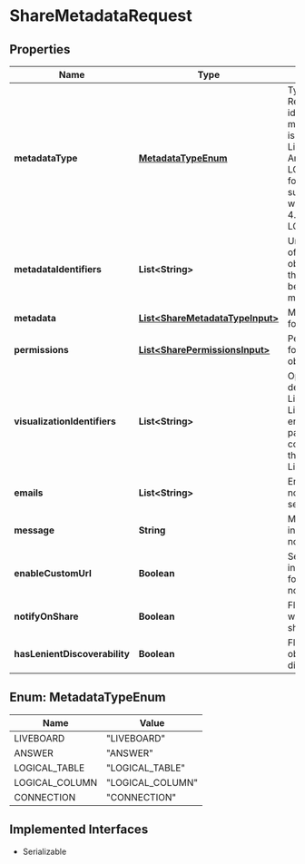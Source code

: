 

# ShareMetadataRequest


## Properties

| Name | Type | Description | Notes |
|------------ | ------------- | ------------- | -------------|
|**metadataType** | [**MetadataTypeEnum**](#MetadataTypeEnum) | Type of metadata. Required if identifier in metadata_identifies is a name. 1. Liveboard 2. Answers 3. LOGICAL_TABLE for any data object such as table, worksheet or view. 4. LOGICAL_COLUMN |  [optional] |
|**metadataIdentifiers** | **List&lt;String&gt;** | Unique ID or name of metadata objects. Note: All the names should belong to same metadata_type |  [optional] |
|**metadata** | [**List&lt;ShareMetadataTypeInput&gt;**](ShareMetadataTypeInput.md) | Metadata details for sharing objects. |  [optional] |
|**permissions** | [**List&lt;SharePermissionsInput&gt;**](SharePermissionsInput.md) | Permission details for sharing the objects. |  |
|**visualizationIdentifiers** | **List&lt;String&gt;** | Options to specify details of Liveboard. First Liveboard encountered in payload is considered to be the corresponding Liveboard. |  [optional] |
|**emails** | **List&lt;String&gt;** | Email IDs to which notifications will be sent. |  [optional] |
|**message** | **String** | Message to be included in notification. |  |
|**enableCustomUrl** | **Boolean** | Sends object URLs in the customized format in email notifications. |  [optional] |
|**notifyOnShare** | **Boolean** | Flag to notify user when any object is shared. |  [optional] |
|**hasLenientDiscoverability** | **Boolean** | Flag to make the object discoverable. |  [optional] |



## Enum: MetadataTypeEnum

| Name | Value |
|---- | -----|
| LIVEBOARD | &quot;LIVEBOARD&quot; |
| ANSWER | &quot;ANSWER&quot; |
| LOGICAL_TABLE | &quot;LOGICAL_TABLE&quot; |
| LOGICAL_COLUMN | &quot;LOGICAL_COLUMN&quot; |
| CONNECTION | &quot;CONNECTION&quot; |


## Implemented Interfaces

* Serializable


